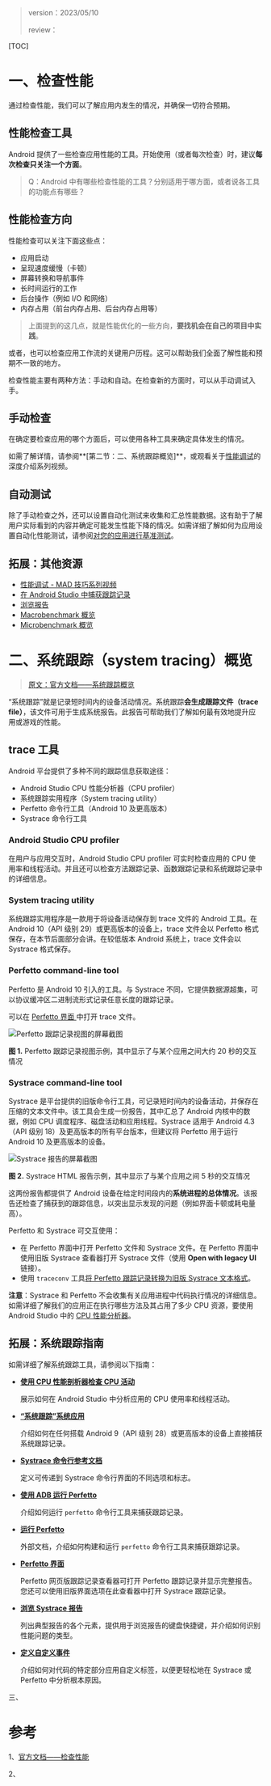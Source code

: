 > version：2023/05/10
>
> review：



[TOC]



# 一、检查性能

通过检查性能，我们可以了解应用内发生的情况，并确保一切符合预期。

## 性能检查工具

Android 提供了一些检查应用性能的工具。开始使用（或者每次检查）时，建议**每次检查只关注一个方面**。

> Q：Android 中有哪些检查性能的工具？分别适用于哪方面，或者说各工具的功能点有哪些？

## 性能检查方向

性能检查可以关注下面这些点：

- 应用启动
- 呈现速度缓慢（卡顿）
- 屏幕转换和导航事件
- 长时间运行的工作
- 后台操作（例如 I/O 和网络）
- 内存占用（前台内存占用、后台内存占用等）

> 上面提到的这几点，就是性能优化的一些方向，**要找机会在自己的项目中实践**。

或者，也可以检查应用工作流的关键用户历程。这可以帮助我们全面了解性能和预期不一致的地方。

检查性能主要有两种方法：手动和自动。在检查新的方面时，可以从手动调试入手。

## 手动检查

在确定要检查应用的哪个方面后，可以使用各种工具来确定具体发生的情况。

如需了解详情，请参阅**[第二节：二、系统跟踪概览]**，或观看关于[性能调试](https://www.youtube.com/playlist?list=PLWz5rJ2EKKc-xjSI-rWn9SViXivBhQUnp&hl=zh-cn)的深度介绍系列视频。

## 自动测试

除了手动检查之外，还可以设置自动化测试来收集和汇总性能数据。这有助于了解用户实际看到的内容并确定可能发生性能下降的情况。如需详细了解如何为应用设置自动化性能测试，请参阅[对您的应用进行基准测试](https://developer.android.google.cn/topic/performance/benchmarking/benchmarking-overview?hl=zh-cn)。

## 拓展：其他资源

- [性能调试 - MAD 技巧系列视频](https://www.youtube.com/playlist?list=PLWz5rJ2EKKc-xjSI-rWn9SViXivBhQUnp&hl=zh-cn)
- [在 Android Studio 中捕获跟踪记录](https://developer.android.google.cn/studio/profile/android-profiler?hl=zh-cn)
- [浏览报告](https://developer.android.google.cn/topic/performance/tracing/navigate-report?hl=zh-cn)
- [Macrobenchmark 概览](https://developer.android.google.cn/topic/performance/benchmarking/macrobenchmark-overview?hl=zh-cn)
- [Microbenchmark 概览](https://developer.android.google.cn/topic/performance/benchmarking/microbenchmark-overview?hl=zh-cn)

# 二、系统跟踪（system tracing）概览

> [原文：官方文档——系统跟踪概览](https://developer.android.google.cn/topic/performance/tracing?hl=zh-cn)

“系统跟踪”就是记录短时间内的设备活动情况。系统跟踪**会生成跟踪文件（trace file）**，该文件可用于生成系统报告。此报告可帮助我们了解如何最有效地提升应用或游戏的性能。

## trace 工具

Android 平台提供了多种不同的跟踪信息获取途径：

- Android Studio CPU 性能分析器（CPU profiler）
- 系统跟踪实用程序（System tracing utility）
- Perfetto 命令行工具（Android 10 及更高版本）
- Systrace 命令行工具

### Android Studio CPU profiler

在用户与应用交互时，Android Studio CPU profiler 可实时检查应用的 CPU 使用率和线程活动。并且还可以检查方法跟踪记录、函数跟踪记录和系统跟踪记录中的详细信息。

### System tracing utility

系统跟踪实用程序是一款用于将设备活动保存到 trace 文件的 Android 工具。在 Android 10（API 级别 29）或更高版本的设备上，trace 文件会以 Perfetto 格式保存，在本节后面部分会讲。在较低版本 Android 系统上，trace 文件会以 Systrace 格式保存。

### Perfetto command-line tool

Perfetto 是 Android 10 引入的工具。与 Systrace 不同，它提供数据源超集，可以协议缓冲区二进制流形式记录任意长度的跟踪记录。

可以在 [Perfetto 界面 ](https://ui.perfetto.dev/#!/)中打开 trace 文件。

![Perfetto 跟踪记录视图的屏幕截图](images/%E6%80%A7%E8%83%BD%E6%A3%80%E6%9F%A5/p1.png)

**图 1.** Perfetto 跟踪记录视图示例，其中显示了与某个应用之间大约 20 秒的交互情况

### Systrace command-line tool

Systrace 是平台提供的旧版命令行工具，可记录短时间内的设备活动，并保存在压缩的文本文件中。该工具会生成一份报告，其中汇总了 Android 内核中的数据，例如 CPU 调度程序、磁盘活动和应用线程。Systrace 适用于 Android 4.3（API 级别 18）及更高版本的所有平台版本，但建议将 Perfetto 用于运行 Android 10 及更高版本的设备。

![Systrace 报告的屏幕截图](images/%E6%80%A7%E8%83%BD%E6%A3%80%E6%9F%A5/p2.png)

**图 2.** Systrace HTML 报告示例，其中显示了与某个应用之间 5 秒的交互情况

这两份报告都提供了 Android 设备在给定时间段内的**系统进程的总体情况**。该报告还检查了捕获到的跟踪信息，以突出显示发现的问题（例如界面卡顿或耗电量高）。

Perfetto 和 Systrace 可交互使用：

- 在 Perfetto 界面中打开 Perfetto 文件和 Systrace 文件。在 Perfetto 界面中使用旧版 Systrace 查看器打开 Systrace 文件（使用 **Open with legacy UI** 链接）。
- 使用 `traceconv` 工具[将 Perfetto 跟踪记录转换为旧版 Systrace 文本格式](https://docs.perfetto.dev/#/traceconv.md)。

**注意**：Systrace 和 Perfetto 不会收集有关应用进程中代码执行情况的详细信息。如需详细了解我们的应用正在执行哪些方法及其占用了多少 CPU 资源，要使用 Android Studio 中的 [CPU 性能分析器](https://developer.android.google.cn/studio/profile/cpu-profiler?hl=zh-cn)。



## 拓展：系统跟踪指南

如需详细了解系统跟踪工具，请参阅以下指南：

- [**使用 CPU 性能剖析器检查 CPU 活动**](https://developer.android.google.cn/studio/profile/cpu-profiler?hl=zh-cn)

  展示如何在 Android Studio 中分析应用的 CPU 使用率和线程活动。

- [**“系统跟踪”系统应用**](https://developer.android.google.cn/topic/performance/tracing/on-device?hl=zh-cn)

  介绍如何在任何搭载 Android 9（API 级别 28）或更高版本的设备上直接捕获系统跟踪记录。

- [**Systrace 命令行参考文档**](https://developer.android.google.cn/topic/performance/tracing/command-line?hl=zh-cn)

  定义可传递到 Systrace 命令行界面的不同选项和标志。

- [**使用 ADB 运行 Perfetto**](https://developer.android.google.cn/studio/command-line/perfetto?hl=zh-cn)

  介绍如何运行 `perfetto` 命令行工具来捕获跟踪记录。

- [**运行 Perfetto**](https://perfetto.dev/#/running.md)

  外部文档，介绍如何构建和运行 `perfetto` 命令行工具来捕获跟踪记录。

- [**Perfetto 界面**](https://perfetto.dev/#/running.md)

  Perfetto 网页版跟踪记录查看器可打开 Perfetto 跟踪记录并显示完整报告。您还可以使用旧版界面选项在此查看器中打开 Systrace 跟踪记录。

- [**浏览 Systrace 报告**](https://developer.android.google.cn/topic/performance/tracing/navigate-report?hl=zh-cn)

  列出典型报告的各个元素，提供用于浏览报告的键盘快捷键，并介绍如何识别性能问题的类型。

- [**定义自定义事件**](https://developer.android.google.cn/topic/performance/tracing/custom-events?hl=zh-cn)

  介绍如何对代码的特定部分应用自定义标签，以便更轻松地在 Systrace 或 Perfetto 中分析根本原因。



三、





# 参考

1、[官方文档——检查性能](https://developer.android.google.cn/topic/performance/inspecting-overview?hl=zh-cn)

2、
